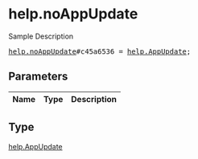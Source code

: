 # help.noAppUpdate

Sample Description

<pre>
<a href="../constructor/help.noAppUpdate.md">help.noAppUpdate</a>#c45a6536 = <a href="../type/help.AppUpdate.md">help.AppUpdate</a>;
</pre>

## Parameters

| Name | Type | Description |
|------|:----:|-------------|

## Type

[help.AppUpdate](../type/help.AppUpdate.md)
